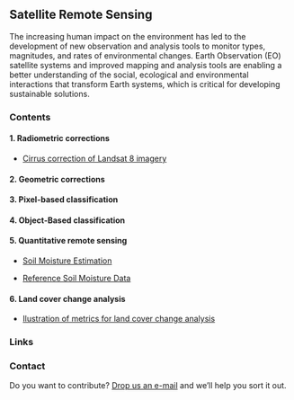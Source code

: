 ## Satellite Remote Sensing

The increasing human impact on the environment has led to the development of new observation and analysis tools to monitor types, magnitudes, and rates of environmental changes. Earth Observation (EO) satellite systems and improved mapping and analysis tools are enabling a better understanding of the social, ecological and environmental interactions that transform Earth systems, which is critical for developing sustainable solutions. 

### Contents

#### 1. Radiometric corrections

- [Cirrus correction of Landsat 8 imagery](https://jorlrodriguezg.github.io/Cirrus_Correction_All_Bands_L8.html)

#### 2. Geometric corrections

#### 3. Pixel-based classification

#### 4. Object-Based classification

#### 5. Quantitative remote sensing
   
- [Soil Moisture Estimation](https://code.earthengine.google.com/?scriptPath=users%2Fializarazos%2Faplicaciones%3Amorocco%2Fssm7)

- [Reference Soil Moisture Data](https://code.earthengine.google.com/?asset=users/ializarazos/soil/MV_S1A_MAROC-HAOUZ_20191205T183323)
   
#### 6. Land cover change analysis
   
- [Ilustration of metrics for land cover change analysis](https://rpubs.com/ials2un/LUC_MODIS)

### Links



### Contact

Do you want to contribute? [Drop us an e-mail](mailto:rs4all@zohomail.com) and we’ll help you sort it out.
